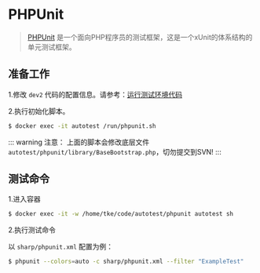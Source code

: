 # PHPUnit

> [PHPUnit](https://phpunit.de/) 是一个面向PHP程序员的测试框架，这是一个xUnit的体系结构的单元测试框架。

## 准备工作

1.修改 `dev2` 代码的配置信息。请参考：[运行测试环境代码](/view/live)

2.执行初始化脚本。

```sh
$ docker exec -it autotest /run/phpunit.sh
```
::: warning 注意：
上面的脚本会修改底层文件 `autotest/phpunit/library/BaseBootstrap.php`，切勿提交到SVN!
:::

## 测试命令

1.进入容器
```sh
$ docker exec -it -w /home/tke/code/autotest/phpunit autotest sh
```

2.执行测试命令

以 `sharp/phpunit.xml` 配置为例：
```sh
$ phpunit --colors=auto -c sharp/phpunit.xml --filter "ExampleTest"
```